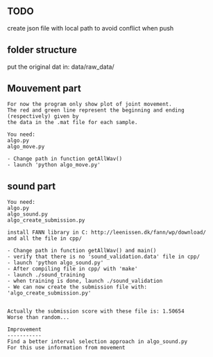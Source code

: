 TODO
----
create json file with local path to avoid conflict when push


folder structure
----------------

put the original dat in:
data/raw_data/

Mouvement part
----------
    For now the program only show plot of joint movement. 
    The red and green line represent the beginning and ending (respectively) given by
    the data in the .mat file for each sample.

    You need:
    algo.py
    algo_move.py
    
    - Change path in function getAllWav()
    - launch 'python algo_move.py'

sound part
----------

    You need:
    algo.py
    algo_sound.py
    algo_create_submission.py
    
    install FANN library in C: http://leenissen.dk/fann/wp/download/
    and all the file in cpp/
    
    - Change path in function getAllWav() and main()
    - verify that there is no 'sound_validation.data' file in cpp/
    - launch 'python algo_sound.py'
    - After compiling file in cpp/ with 'make'
    - launch ./sound_training
    - when training is done, launch ./sound_validation
    - We can now create the submission file with: 'algo_create_submission.py'


    Actually the submission score with these file is: 1.50654
    Worse than random...
    
    Improvement
    -----------
    Find a better interval selection approach in algo_sound.py 
    For this use information from movement


